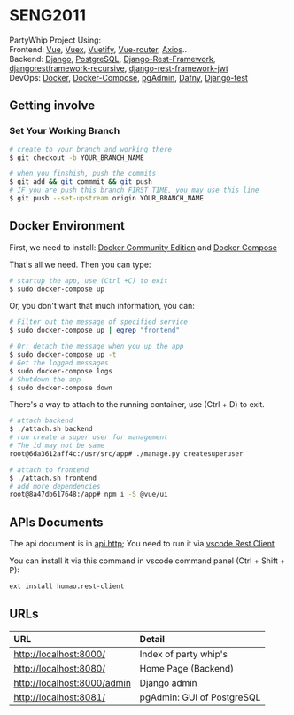 # SENG2011

PartyWhip Project Using:  
Frontend:
[Vue](https://cn.vuejs.org/v2/guide/),
[Vuex](https://vuex.vuejs.org/guide/),
[Vuetify](https://vuetifyjs.com/en/getting-started/quick-start),
[Vue-router](https://router.vuejs.org/),
[Axios](https://cn.vuejs.org/v2/cookbook/using-axios-to-consume-apis.html)..  
Backend:
[Django](https://docs.djangoproject.com/en/2.1/),
[PostgreSQL](https://www.postgresql.org/),
[Django-Rest-Framework](http://www.django-rest-framework.org/tutorial/quickstart/),
[djangorestframework-recursive](https://github.com/heywbj/django-rest-framework-recursive),
[django-rest-framework-jwt](https://github.com/GetBlimp/django-rest-framework-jwt)  
DevOps:
[Docker](https://www.docker.com/),
[Docker-Compose](https://docs.docker.com/compose/),
[pgAdmin](https://www.pgadmin.org/docs/pgadmin4/3.x/),
[Dafny](https://rise4fun.com/Dafny/tutorial),
[Django-test](https://docs.djangoproject.com/en/2.1/topics/testing/overview/)

## Getting involve

### Set Your Working Branch

```bash
# create to your branch and working there
$ git checkout -b YOUR_BRANCH_NAME

# when you finshish, push the commits
$ git add && git commmit && git push
# IF you are push this branch FIRST TIME, you may use this line
$ git push --set-upstream origin YOUR_BRANCH_NAME
```

## Docker Environment

First, we need to install:
[Docker Community Edition](https://docs.docker.com/install/#releases)
and
[Docker Compose](https://docs.docker.com/compose/install/#install-compose)  

That's all we need. Then you can type:

```bash
# startup the app, use (Ctrl +C) to exit
$ sudo docker-compose up
```

Or, you don't want that much information, you can:

```bash
# Filter out the message of specified service
$ sudo docker-compose up | egrep "frontend"

# Or: detach the message when you up the app
$ sudo docker-compose up -t
# Get the logged messages
$ sudo docker-compose logs
# Shutdown the app
$ sudo docker-compose down
```

There's a way to attach to the running container, use (Ctrl + D) to exit.

```bash
# attach backend
$ ./attach.sh backend
# run create a super user for management
# The id may not be same
root@6da3612aff4c:/usr/src/app# ./manage.py createsuperuser

# attach to frontend
$ ./attach.sh frontend
# add more dependencies
root@8a47db617648:/app# npm i -S @vue/ui
```

## APIs Documents

The api document is in [api.http](./api.http); You need to run it via [vscode Rest Client](https://marketplace.visualstudio.com/items?itemName=humao.rest-client)

You can install it via this command in vscode command panel (Ctrl + Shift + P):

```bash
ext install humao.rest-client
```

## URLs

URL | Detail
:--- | :---
[http://localhost:8000/](http://localhost:8000/) | Index of party whip's  
[http://localhost:8080/](http://localhost:8080/) | Home Page (Backend)
[http://localhost:8000/admin](http://localhost:8000/admin) | Django admin
[http://localhost:8081/](http://localhost:8081/) | pgAdmin: GUI of PostgreSQL
